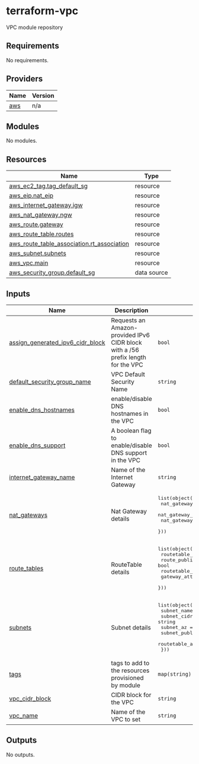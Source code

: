 # terraform-vpc
VPC module repository

<!-- BEGIN_TF_DOCS -->
## Requirements

No requirements.

## Providers

| Name | Version |
|------|---------|
| <a name="provider_aws"></a> [aws](#provider\_aws) | n/a |

## Modules

No modules.

## Resources

| Name | Type |
|------|------|
| [aws_ec2_tag.tag_default_sg](https://registry.terraform.io/providers/hashicorp/aws/latest/docs/resources/ec2_tag) | resource |
| [aws_eip.nat_eip](https://registry.terraform.io/providers/hashicorp/aws/latest/docs/resources/eip) | resource |
| [aws_internet_gateway.igw](https://registry.terraform.io/providers/hashicorp/aws/latest/docs/resources/internet_gateway) | resource |
| [aws_nat_gateway.ngw](https://registry.terraform.io/providers/hashicorp/aws/latest/docs/resources/nat_gateway) | resource |
| [aws_route.gateway](https://registry.terraform.io/providers/hashicorp/aws/latest/docs/resources/route) | resource |
| [aws_route_table.routes](https://registry.terraform.io/providers/hashicorp/aws/latest/docs/resources/route_table) | resource |
| [aws_route_table_association.rt_association](https://registry.terraform.io/providers/hashicorp/aws/latest/docs/resources/route_table_association) | resource |
| [aws_subnet.subnets](https://registry.terraform.io/providers/hashicorp/aws/latest/docs/resources/subnet) | resource |
| [aws_vpc.main](https://registry.terraform.io/providers/hashicorp/aws/latest/docs/resources/vpc) | resource |
| [aws_security_group.default_sg](https://registry.terraform.io/providers/hashicorp/aws/latest/docs/data-sources/security_group) | data source |

## Inputs

| Name | Description | Type | Default | Required |
|------|-------------|------|---------|:--------:|
| <a name="input_assign_generated_ipv6_cidr_block"></a> [assign\_generated\_ipv6\_cidr\_block](#input\_assign\_generated\_ipv6\_cidr\_block) | Requests an Amazon-provided IPv6 CIDR block with a /56 prefix length for the VPC | `bool` | `false` | no |
| <a name="input_default_security_group_name"></a> [default\_security\_group\_name](#input\_default\_security\_group\_name) | VPC Default Security Name | `string` | n/a | yes |
| <a name="input_enable_dns_hostnames"></a> [enable\_dns\_hostnames](#input\_enable\_dns\_hostnames) | enable/disable DNS hostnames in the VPC | `bool` | `true` | no |
| <a name="input_enable_dns_support"></a> [enable\_dns\_support](#input\_enable\_dns\_support) | A boolean flag to enable/disable DNS support in the VPC | `bool` | `true` | no |
| <a name="input_internet_gateway_name"></a> [internet\_gateway\_name](#input\_internet\_gateway\_name) | Name of the Internet Gateway | `string` | n/a | yes |
| <a name="input_nat_gateways"></a> [nat\_gateways](#input\_nat\_gateways) | Nat Gateway details | <pre>list(object({<br>    nat_gateway_name     = string<br>    nat_gateway_eip_name = string<br>    nat_gateway_subnet   = string<br>  }))</pre> | n/a | yes |
| <a name="input_route_tables"></a> [route\_tables](#input\_route\_tables) | RouteTable details | <pre>list(object({<br>    routetable_name    = string<br>    route_public       = bool<br>    routetable_number  = string<br>    gateway_attachment = string<br>  }))</pre> | n/a | yes |
| <a name="input_subnets"></a> [subnets](#input\_subnets) | Subnet details | <pre>list(object({<br>    subnet_name                 = string<br>    subnet_cidr                 = string<br>    subnet_az                   = string<br>    subnet_public_access        = bool<br>    routetable_association_name = string<br>  }))</pre> | n/a | yes |
| <a name="input_tags"></a> [tags](#input\_tags) | tags to add to the resources provisioned by module | `map(string)` | `{}` | no |
| <a name="input_vpc_cidr_block"></a> [vpc\_cidr\_block](#input\_vpc\_cidr\_block) | CIDR block for the VPC | `string` | n/a | yes |
| <a name="input_vpc_name"></a> [vpc\_name](#input\_vpc\_name) | Name of the VPC to set | `string` | n/a | yes |

## Outputs

No outputs.
<!-- END_TF_DOCS -->